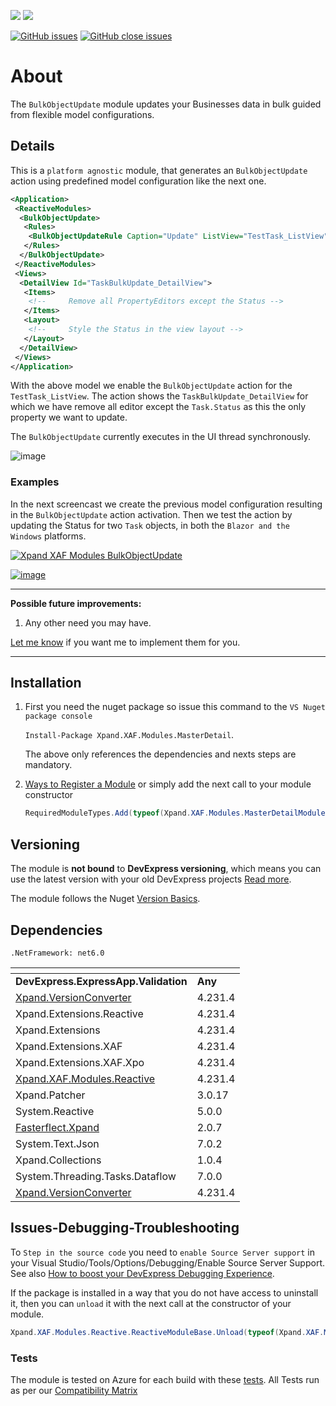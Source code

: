 ![](http://185-229-225-45.cloud-xip.com/nuget/v/Xpand.XAF.Modules.BulkObjectUpdate.svg?&style=flat) ![](http://185-229-225-45.cloud-xip.com/nuget/dt/Xpand.XAF.Modules.BulkObjectUpdate.svg?&style=flat)

[![GitHub issues](http://185-229-225-45.cloud-xip.com/github/issues/eXpandFramework/expand/BulkObjectUpdate.svg)](https://github.com/eXpandFramework/eXpand/issues?utf8=%E2%9C%93&q=is%3Aissue+is%3Aopen+sort%3Aupdated-desc+label%3AReactive.XAF+label%3ABulkObjectUpdate) [![GitHub close issues](http://185-229-225-45.cloud-xip.com/github/issues-closed/eXpandFramework/eXpand/BulkObjectUpdate.svg)](https://github.com/eXpandFramework/eXpand/issues?utf8=%E2%9C%93&q=is%3Aissue+is%3Aclosed+sort%3Aupdated-desc+label%3AReactive.XAF+label%3ABulkObjectUpdate)
# About 

The `BulkObjectUpdate` module updates your Businesses data in bulk guided from flexible model configurations. 

## Details
This is a `platform agnostic` module, that generates an `BulkObjectUpdate` action using predefined model configuration like the next one.

```xml
<Application>
 <ReactiveModules>
  <BulkObjectUpdate>
   <Rules>
    <BulkObjectUpdateRule Caption="Update" ListView="TestTask_ListView" DetailView="TaskBulkUpdate_DetailView" IsNewNode="True" />
   </Rules>
  </BulkObjectUpdate>
 </ReactiveModules>
 <Views>
  <DetailView Id="TaskBulkUpdate_DetailView">
   <Items>
    <!--     Remove all PropertyEditors except the Status -->
   </Items>
   <Layout>
    <!--     Style the Status in the view layout -->
   </Layout>
  </DetailView>
 </Views>
</Application>
```

With the above model we enable the `BulkObjectUpdate` action for the `TestTask_ListView`. The action shows the `TaskBulkUpdate_DetailView` for which we have remove all editor except the `Task.Status` as this the only property we want to update.

The `BulkObjectUpdate` currently executes in the UI thread synchronously.

![image](https://user-images.githubusercontent.com/159464/143494042-59311a57-1fa5-4ebd-8942-b02b10a8f7e6.png)




### Examples

In the next screencast we create the previous model configuration resulting in the `BulkObjectUpdate` action activation. Then we test the action by updating the Status for two `Task` objects, in both the `Blazor and the Windows` platforms.   

<twitter tags="#BulkObjectUpdate #Blazor">

[![Xpand XAF Modules BulkObjectUpdate](https://user-images.githubusercontent.com/159464/143494273-0076056a-ad58-4e4f-ac34-0017af5ca19a.gif)
](https://youtu.be/DHfFtmBD4lw)

</twitter>

[![image](https://user-images.githubusercontent.com/159464/87556331-2fba1980-c6bf-11ea-8a10-e525dda86364.png)](https://youtu.be/Xy3IzZM6HYY)

--- 

**Possible future improvements:**

1. Any other need you may have.

[Let me know](https://github.com/sponsors/apobekiaris) if you want me to implement them for you.

---

## Installation 
1. First you need the nuget package so issue this command to the `VS Nuget package console` 

   `Install-Package Xpand.XAF.Modules.MasterDetail`.

    The above only references the dependencies and nexts steps are mandatory.

2. [Ways to Register a Module](https://documentation.devexpress.com/eXpressAppFramework/118047/Concepts/Application-Solution-Components/Ways-to-Register-a-Module)
or simply add the next call to your module constructor
    ```cs
    RequiredModuleTypes.Add(typeof(Xpand.XAF.Modules.MasterDetailModule));
    ```
## Versioning
The module is **not bound** to **DevExpress versioning**, which means you can use the latest version with your old DevExpress projects [Read more](https://github.com/eXpandFramework/XAF/tree/master/tools/Xpand.VersionConverter).

The module follows the Nuget [Version Basics](https://docs.microsoft.com/en-us/nuget/reference/package-versioning#version-basics).
## Dependencies
`.NetFramework: net6.0`

|<!-- -->|<!-- -->
|----|----
|**DevExpress.ExpressApp.Validation**|**Any**
|[Xpand.VersionConverter](https://github.com/eXpandFramework/Reactive.XAF/tree/master/tools/Xpand.VersionConverter)|4.231.4
 |Xpand.Extensions.Reactive|4.231.4
 |Xpand.Extensions|4.231.4
 |Xpand.Extensions.XAF|4.231.4
 |Xpand.Extensions.XAF.Xpo|4.231.4
 |[Xpand.XAF.Modules.Reactive](https://github.com/eXpandFramework/Reactive.XAF/tree/master/src/Modules/Xpand.XAF.Modules.Reactive)|4.231.4
 |Xpand.Patcher|3.0.17
 |System.Reactive|5.0.0
 |[Fasterflect.Xpand](https://github.com/eXpandFramework/Fasterflect)|2.0.7
 |System.Text.Json|7.0.2
 |Xpand.Collections|1.0.4
 |System.Threading.Tasks.Dataflow|7.0.0
 |[Xpand.VersionConverter](https://github.com/eXpandFramework/Reactive.XAF/tree/master/tools/Xpand.VersionConverter)|4.231.4

## Issues-Debugging-Troubleshooting

To `Step in the source code` you need to `enable Source Server support` in your Visual Studio/Tools/Options/Debugging/Enable Source Server Support. See also [How to boost your DevExpress Debugging Experience](https://github.com/eXpandFramework/DevExpress.XAF/wiki/How-to-boost-your-DevExpress-Debugging-Experience#1-index-the-symbols-to-your-custom-devexpresss-installation-location).

If the package is installed in a way that you do not have access to uninstall it, then you can `unload` it with the next call at the constructor of your module.
```cs
Xpand.XAF.Modules.Reactive.ReactiveModuleBase.Unload(typeof(Xpand.XAF.Modules.MasterDetail.MasterDetailModule))
```


### Tests
The module is tested on Azure for each build with these [tests](https://github.com/eXpandFramework/Packages/tree/master/src/Tests/Xpand.XAF.s.MasterDetail.MasterDetail). 
All Tests run as per our [Compatibility Matrix](https://github.com/eXpandFramework/DevExpress.XAF#compatibility-matrix)

